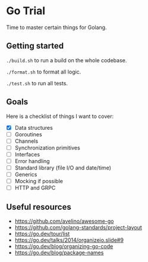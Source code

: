 # Go Trial

Time to master certain things for Golang.

## Getting started

`./build.sh` to run a build on the whole codebase.

`./format.sh` to format all logic.

`./test.sh` to run all tests.

## Goals

Here is a checklist of things I want to cover:

- [x] Data structures
- [ ] Goroutines
- [ ] Channels
- [ ] Synchronization primitives
- [ ] Interfaces
- [ ] Error handling
- [ ] Standard library (file I/O and date/time)
- [ ] Generics
- [ ] Mocking if possible
- [ ] HTTP and GRPC

## Useful resources

- <https://github.com/avelino/awesome-go>
- <https://github.com/golang-standards/project-layout>
- <https://go.dev/tour/list>
- <https://go.dev/talks/2014/organizeio.slide#9>
- <https://go.dev/blog/organizing-go-code>
- <https://go.dev/blog/package-names>
